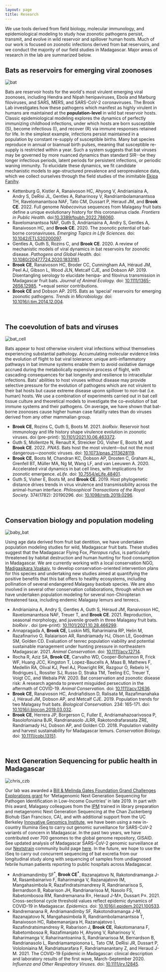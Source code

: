 ```yaml
---
layout: page
title: Research
---
```

We use tools derived from field biology, molecular immunology, and epidemiological modeling to study how zoonotic pathogens persist, transmit, and evolve in wild reservoir and spillover human hosts. Much of our work is focused on zoonotic infections derived from bat reservoirs, and we conduct the majority of our field studies in Madagascar. Major areas of research in the lab are summarized below.

<h2>Bats as reservoirs for emerging viral zoonoses</h2>

<img src="/research/flying_bat.png" alt="bat" class="float-start col-sm-3" />

Bats are  reservoir hosts for the world's most virulent emerging viral zoonoses, including Hendra and Nipah henipaviruses, Ebola and Marburg filoviruses, and SARS, MERS, and SARS-CoV-2 coronaviruses. The Brook Lab investigates how these pathogens which manifest as highly virulent in humans are maintained at the **population-level** in wild bat reservoir hosts. Classic epidemiological modeling explores the dynamics of perfectly immunizing childhood infections, under which hosts are  born susceptible (S), become infectious (I), and recover (R) via immune responses retained for life. In the simplest example, infections persist maintained in a population by constant re-supply of susceptible births. Many bat species reproduce in annual or biannual birth pulses, meaning that susceptible re-supply is restricted within a year. Such a system suggests that bat viruses may be governed by more nuanced dynamics than standard SIR--be they longer infectious periods, latent periods for persistent infections, or periodic waning immunity. To elucidate these dynamics, we fit candidate mechanistic models to age-structured prevalence and seroprevalence data, which we collect ourselves through the field studies of the inimitable [Ekipa Fanihy](team.html).

<ul class="small">
	<li>Kettenburg G, Kistler A, Ranaivoson HC, Ahyong V, Andrianiaina A, Andry S, DeRisi JL, Gentles A, Raharinosy V, Randriambolamanantsoa TH, Ravelomanantsoa NAF, Tato CM, Dussart P, Heraud JM, and <strong>Brook CE</strong>. 2022. Full genome <em>Nobecovirus</em> sequences from Malagasy fruit bats define a unique evolutionary history for this coronavirus clade. <em> Frontiers in Public Health. </em> doi:<a href="https://doi.org/10.3389/fpubh.2022.786060">10.3389/fpubh.2022.786060</a>.</li>
	<li>Ravelomanantsoa NAF, Guth S, Andrianiaina A, Andry S, Gentles A, Ranaivoson HC, and <strong>Brook CE</strong>. 2020. The zoonotic potential of bat-borne coronaviruses. <em>Emerging Topics in Life Sciences.</em> doi: <a href="https://doi.org/10.1042/ETLS20200097">10.1042/ETLS20200097</a>.</li>
	<li>Gentles A, Guth S, Rozins C, and  <strong>Brook CE</strong>. 2020. A review of mechanistic models of viral dynamics in bat reservoirs for zoonotic disease. <em>Pathogens and Global Health.</em> doi: <a href="https://doi.org/10.1080/20477724.2020.1833161">10.1080/20477724.2020.1833161</a>.</li>
	<li><strong>Brook CE</strong>, Ranaivoson HC, Broder CC, Cunningham AA, Héraud JM, Peel AJ, Gibson L, Wood JLN, Metcalf CJE, and Dobson AP. 2019. Disentangling serology to elucidate henipa- and filovirus transmission in Madagascar fruit bats. <em>Journal of Animal Ecology.</em> doi: <a href="https://doi.org/10.1111/1365-2656.12985">10.1111/1365-2656.12985</a>. *=equal senior contributions.</li>
	<li><strong>Brook CE</strong> and Dobson AP. 2015. Bats as ‘special’ reservoirs for emerging zoonotic pathogens. <em>Trends in Microbiology. </em> doi: <a href="https://doi.org/10.1016/j.tim.2014.12.004">10.1016/j.tim.2014.12.004</a>.</li>
</ul>

<div style="clear:both;">&nbsp;</div>

<h2>The coevolution of bats and viruses</h2>

<img src="/research/PaKi_EBOV_induced_10K_200hrs_CELL.gif" alt="bat_cell" class="float-start col-sm-3" />

Bats appear to host otherwise virulent viral infections without themselves experiencing substantial pathology. Accumulating molecular evidence links the evolution of flight to bat viral tolerance: unique anti-inflammatory pathways in bat immune systems enable them to avoid oxidative damage accrued during the metabolically expensive process of flight, with cascading consequences for bat longevity and resilience to intracellular infections. Bats' abilities to host viruses without disease may provide selective pressure for the evolution of pathogens which are not virulent to their bat hosts but cause extreme disease uponn spillover to non-bat (i.e. human) hosts. We use a combination of experiments carried out in bat cell tissue culture and theoretical models to investigate the co-evolution of bat immune systems and their pathogens. On average, we have shown that bat-borne zoonoses cause higher human case fatality rates than do viruses derived from any other mammalian group.

<ul class="small">
	<li><strong>Brook CE</strong>, Rozins C, Guth S, Boots M. 2021. <em>bioRxiv</em>. Reservoir host immunology and life history shape virulence evolution in zoonotic viruses. doi (pre-print): <a href="https://www.biorxiv.org/content/10.1101/2021.10.06.463372v1">10.1101/2021.10.06.463372</a>.</li>
	<li>Guth S, Mollentze N, Renault K, Streicker DG, Visher E, Boots M, and <strong>Brook CE</strong>. 2022. <em>PNAS</em>. Bats host the most virulent—but not the most dangerous—zoonotic viruses. doi: <a href="https://doi.org/10.1073/pnas.2113628119">10.1073/pnas.2113628119</a>.</li>
	<li><strong>Brook CE</strong>, Boots M, Chandran KC, Dobson AP, Drosten C, Graham AL, Grenfell BT, Müller MA, Ng M, Wang LF, and van Leeuwen A. 2020. Accelerated viral dynamics in bat cell lines, with implications for zoonotic emergence. <em>eLife</em>. doi: <a href="https://elifesciences.org/articles/48401">10.7554/eLife.48401</a>.</li>
	<li>Guth S, Visher E, Boots M, and <strong>Brook CE.</strong> 2019. Host phylogenetic distance drives trends in virus virulence and transmissibility across the animal-human interface. <em>Philosophical Transactions of the Royal Society.</em> 374(1782): 20190296. doi: <a href="https://doi.org/10.1098/rstb.2019.0296">10.1098/rstb.2019.0296</a>.</li>
</ul>

<div style="clear:both;">&nbsp;</div>

<h2>Conservation biology and population modeling</h2>

<img src="/research/baby_bat.png" alt="baby_bat" class="float-start col-sm-3" />

Using age data derived from fruit bat dentition, we have undertaken population modeling studies for wild, Madagascar fruit bats. These studies suggest that the Madagascar Flying Fox, *Pteropus rufus*, is particularly threatened by habitat destruction and human hunting for food consumption in Madagascar. We are currently working with a local conservation NGO, [Madigasikara Voakajy](https://www.madagasikara-voakajy.org/), to develop conservation-oriented intervention plans for this species and undertaking new studies aimed at quantifying the positive benefits that this bat offers to healthy ecosystems, including pollination of several endangered Malagasy baobab species. We are also involved in several other conservation collaborations, through which we have undertaken population modeling for several non-Chiropteran threatened taxa, including endemic Malagasy lemurs and tenrecs.

<ul class="small">
	<li>Andrianiaina A, Andry S, Gentles A, Guth S, Héraud JM, Ranaivoson HC, Ravelomanantsoa NAF, Treuer T, and <strong>Brook CE</strong>. 2021. Reproduction, seasonal morphology, and juvenile growth in three Malagasy fruit bats. <em> bioRxiv </em>. doi (pre-print): <a href="https://biorxiv.org/cgi/content/short/2021.10.28.466299v1">10.1101/2021.10.28.466299</a>.</li>
	<li>Annapragada A, <strong>Brook CE</strong>, Luskin MS, Rahariniaina RP, Helin M, Razafinarivo O, Ralaiarison AR, Randriamady HJ, Olson LE, Goodman SM, Golden CD. Evaluation of tenrec population viability and potential sustainable management under hunting pressure in northeastern Madagascar. 2021. <em>Animal Conservation</em>. doi: <a href="https://doi.org/10.1111/acv.12714">10.1111/acv.12714</a>.</li>
	<li>Rocha R, Aziz SA, <strong>Brook CE</strong>, Carvalho WD, Cooper-Bohannon R, Frick WF, Huang JCC, Kingston T, Lopez-Baucells A, Maas B, Mathews F, Medellin RA, Olival KJ, Peel AJ, Plowright RK, Razgour O, Rebelo H, Rodrigues L, Rossiter SJ, Russo D, Straka TM, Teeling EC, Treuer T, Voigt CC, and  Webala PW. 2020. Bat conservation and zoonotic disease risk: A research agenda to prevent misguided persecution in the aftermath of COVID-19. <em>Animal Conservation.</em> doi: <a href="https://doi.org/10.1111/acv.12636">10.1111/acv.12636</a>.</li>
	<li><strong>Brook CE</strong>, Ranaivoson HC, Andriafidison D, Ralisata M, Razafimanahaka J, Héraud JM, Dobson AP, and Metcalf CJE. 2019. Population trends for two Malagasy fruit bats. <em>Biological Conservation.</em> 234: 165-171. doi: <a href="https://doi.org/10.1016/j.biocon.2019.03.032">10.1016/j.biocon.2019.03.032</a>.</li>
	<li><strong>Brook CE</strong>, Herrera JP, Borgerson C, Fuller E, Andriamahazoarivosoa P, Rasolofoniaina BJR, Randrianasolo JLRR, Rakotondrafarasata ZRE, Randriamady HJ, Dobson AP, and Golden CD. 2018. Population viability and harvest sustainability for Madagascar lemurs. <em>Conservation Biology.</em> doi: <a href="https://doi.org/10.1111/cobi.13151">10.1111/cobi.13151</a>.</li>
</ul>

<div style="clear:both;">&nbsp;</div>

<h2>Next Generation Sequencing for public health in Madagascar</h2>

<img src="/research/christian_CZB.jpg" alt="chris_czb" class="float-start col-sm-3" />

Our lab was  awarded a [Bill & Melinda Gates Foundation Grand Challenges Explorations grant](https://gcgh.grandchallenges.org/grant/metagenomics-and-etiology-zoonotic-disease-deciphering-bat-human-viral-transmission-madagascar) for ‘Metagenomic Next Generation Sequencing for Pathogen Identification in Low-Income Countries’ in late 2019. In part with this award, Malagasy colleagues from the [IPM](http://www.pasteur.mg/) trained in library preparation and metagenomic Next Generation Sequencing at the Chan Zuckerberg Biohub (San Francisco, CA), and with additional support from the UC Berkeley [Innovative Genomics Institute](https://innovativegenomics.org/projects/covid-19-in-madagascar-next-generation-sequencing/), we have been using a new in-country Illumina iSeq to carry out genomic surveillance for SARS-CoV-2 variants of concern in Madagascar. In the past two years, we have contributed over 700 genomes to the global genome repository, GISAID. See updated analysis of Madagascar SARS-CoV-2 genomic surveillance at our [Nextstrain](https://nextstrain.org/) community build page [here](https://nextstrain.org/community/brooklabteam/ncov-Madagascar). In the future, we hope to use the iSeq to carry out concurrent sequencing of bat excretia from our longitudinal study along with sequencing of samples from undiagnosed febrile human patients reporting to public hospitals across Madagascar.

<ul class="small">
	<li>Andriamandimby SF<sup>*</sup>, <strong>Brook CE<sup>*</sup></strong>, Razanajatovo N, Rakotondramanga J-M, Rasambainarivo F, Raharimanga V, Razanajatovo IM, Mangahasimbola R, Razafindratsimandresy R, Randrianarisoa S, Bernardson B, Rabarison JH, Randrianarisoa M, Nasolo FS, Rabetombosoa RM, Randremanana R±, Heraud J-M±, Dussart P±. 2021. Cross-sectional cycle threshold values reflect epidemic dynamics of COVID-19 in Madagascar. <em>Epidemics.</em> doi: <a href="https://doi.org/10.1016/j.epidem.2021.100533">10.1016/j.epidem.2021.100533</a>.</li>
	<li>Randremanana R, Andriamandimby SF, Rakotondramanga J-M, Razanajatovo N, Mangahasimbola R, Randriambolamanantsoa T, Ranaivoson HC, Rabemananjara H, Razanajatovo I, Razafindratsimandresy R, Rabarison J, <strong>Brook CE</strong>, Rakotomanana F, Rabetombosoa R, Razafimanjato H, Ahyong V, Raharinosy V, Raharimanga V, Raharinantoanina S, Randrianarisoa M, Bernardson B, Randrianasolo L, Randriamampionona L, Tato CM, DeRisi JR, Dussart P, Vololoniaina M, Randriatsarafara F, Randriamanantany Z, and Heraud J-M. 2021. The COVID-19 Epidemic in Madagascar: clinical description and laboratory results of the first wave, March-September 2020. <em>Influenza and Other Respiratory Viruses.</em> doi: <a href="https://doi.org/10.1111/irv.12845">10.1111/irv.12845</a>.</li>
</ul>

<div style="clear:both;">&nbsp;</div>
